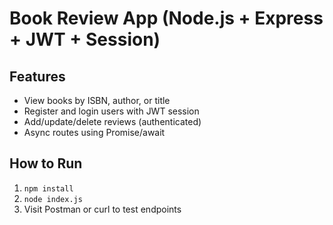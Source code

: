 # Book Review App (Node.js + Express + JWT + Session)

## Features
- View books by ISBN, author, or title
- Register and login users with JWT session
- Add/update/delete reviews (authenticated)
- Async routes using Promise/await

## How to Run
1. `npm install`
2. `node index.js`
3. Visit Postman or curl to test endpoints


